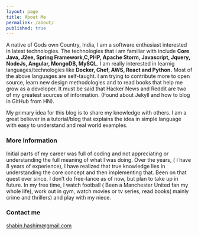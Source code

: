 ```yaml
---
layout: page
title: About Me
permalink: /about/
published: true
---
```

A native of Gods own Country, India, I am a software enthusiast interested in latest technologies. The technologies that i am familiar with include **Core Java, J2ee, Spring Framework,C,PHP, Apache Storm, Javascript, Jquery, NodeJs, Angular, MongoDB, MySQL**. I am really interested in learnig languages/technologies like **Docker, Chef, AWS, React and Python.**
Most of the above languages are self-taught. I am trying to contribute more to open source, learn new design methodologies and to read books that help me grow as a developer. It must be said that Hacker News and Reddit are two of my greatest sources of information. (Found about Jekyll and how to blog in GitHub from HN).

My primary idea for this blog is to share my knowledge with others. I am a great believer in a tutorial/blog that explains the idea in simple language with easy to understand and real world examples.


### More Information

Initial parts of my career was full of coding and not appreciating or understanding the full meaning of what I was doing.  Over the years, ( I have 8 years of experience), I have realized that true knowledge lies in understanding the core concept and then implementing that. Been on that quest ever since. I don’t do free-lance as of now, but plan to take up  in future. In my free time, I watch football ( Been a Manchester United fan my whole life), work out in gym, watch movies or tv series, read books( mainly crime and thrillers) and play with my niece.


### Contact me

[shabin.hashim@gmail.com](mailto:shabin.hashim@gmail.com)
